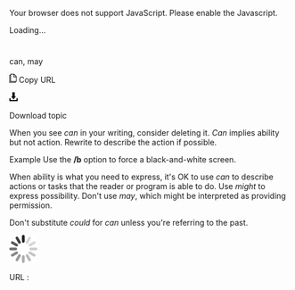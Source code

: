 Your browser does not support JavaScript. Please enable the Javascript.

Loading...

# 

can, may

![Copy URL](media/cancel-canceled-canceling-cancellation/Copy.png)
Copy URL

![Download](media/cancel-canceled-canceling-cancellation/Download.png)

Download topic

When you see *can* in your writing, consider deleting it. *Can* implies ability but not action. Rewrite to describe the action if possible. 

Example Use the **/b**  option to force a black-and-white screen.

When ability is what you need to express, it's OK to use *can* to describe actions or tasks that the reader or program is able to do. Use *might* to express possibility. Don't use *may*, which might be interpreted as providing permission.

Don't substitute *could* for *can* unless you're referring to the past. 

![In progress](media/cancel-canceled-canceling-cancellation/activity-large.gif)

URL :
